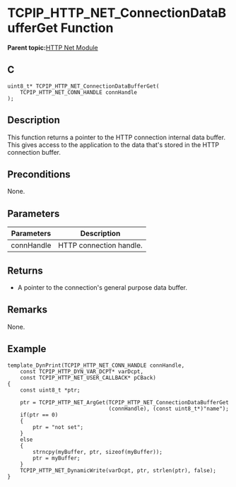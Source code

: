 # TCPIP\_HTTP\_NET\_ConnectionDataBufferGet Function

**Parent topic:**[HTTP Net Module](GUID-4EFEB885-ECF8-44B5-8F23-1D05952E1845.md)

## C

```
uint8_t* TCPIP_HTTP_NET_ConnectionDataBufferGet(
    TCPIP_HTTP_NET_CONN_HANDLE connHandle
);
```

## Description

This function returns a pointer to the HTTP connection internal data buffer. This gives access to the application to the data that's stored in the HTTP connection buffer.

## Preconditions

None.

## Parameters

|Parameters|Description|
|----------|-----------|
|connHandle|HTTP connection handle.|

## Returns

-   A pointer to the connection's general purpose data buffer.


## Remarks

None.

## Example

```
template_DynPrint(TCPIP_HTTP_NET_CONN_HANDLE connHandle, 
    const TCPIP_HTTP_DYN_VAR_DCPT* varDcpt, 
    const TCPIP_HTTP_NET_USER_CALLBACK* pCBack)
{
    const uint8_t *ptr;

    ptr = TCPIP_HTTP_NET_ArgGet(TCPIP_HTTP_NET_ConnectionDataBufferGet
                                (connHandle), (const uint8_t*)"name");
    if(ptr == 0)
    {
        ptr = "not set";
    }
    else
    {
        strncpy(myBuffer, ptr, sizeof(myBuffer));
        ptr = myBuffer;
    }
    TCPIP_HTTP_NET_DynamicWrite(varDcpt, ptr, strlen(ptr), false);
}
```

